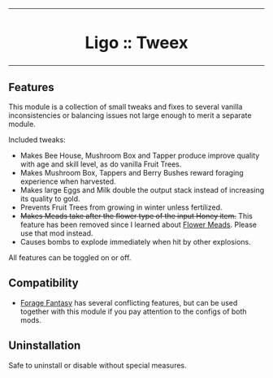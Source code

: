 <table align="center"><tr><td align="center" width="9999">

# Ligo :: Tweex

</td></tr></table>

## Features

This module is a collection of small tweaks and fixes to several vanilla inconsistencies or balancing issues not large enough to merit a separate module.

Included tweaks:
- Makes Bee House, Mushroom Box and Tapper produce improve quality with age and skill level, as do vanilla Fruit Trees.
- Makes Mushroom Box, Tappers and Berry Bushes reward foraging experience when harvested.
- Makes large Eggs and Milk double the output stack instead of increasing its quality to gold.
- Prevents Fruit Trees from growing in winter unless fertilized.
- ~~Makes Meads take after the flower type of the input Honey item.~~ This feature has been removed since I learned about [Flower Meads](https://www.nexusmods.com/stardewvalley/mods/5767). Please use that mod instead.
- Causes bombs to explode immediately when hit by other explosions.

All features can be toggled on or off.

## Compatibility

- [Forage Fantasy](https://www.nexusmods.com/stardewvalley/mods/7554) has several conflicting features, but can be used together with this module if you pay attention to the configs of both mods.

## Uninstallation

Safe to uninstall or disable without special measures.
